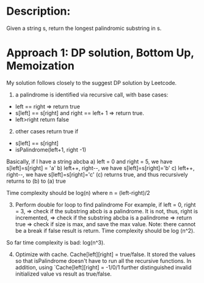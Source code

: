 # Description:
Given a string s, return the longest palindromic substring in s.
# Approach 1: DP solution, Bottom Up, Memoization
My solution follows closely to the suggest DP solution by Leetcode.

1. a palindrome is identified via recursive call, with base cases:
* left == right => return true
* s[left] == s[right] and right == left+ 1 => return true.
* left>right return false

2. other cases return true if
* s[left] == s[right]
* isPalindrome(left+1, right -1)

Basically, if I have a string abcba
a) left = 0 and right = 5, we have s[left]=s[right] = 'a'
b) left++, right--, we have s[left]=s[right]='b'
c) left++, right--, we have s[left]=s[right]='c'
(c) returns true, and thus recursively returns to (b) to (a) true

Time complexity should be log(n) where n = (left-right)/2

3. Perform double for loop to find palindrome
For example, if left = 0, right = 3, => check if the substring abcb is a palindrome.
It is not, thus, right is incremented, => check if the substring abcba is a palindrome => return true => check if size is max, and save the max value.
Note: there cannot be a break if false result is return.
Time complexity should be log (n^2).

So far time complexity is bad: log(n^3).

4. Optimize with cache.
Cache[left][right] = true/false. It stored the values so that isPalindrome doesn't have to run all the recursive functions.
In addition, using `Cache[left][right] = -1/0/1 further distinguished invalid initialized value vs result as true/false.